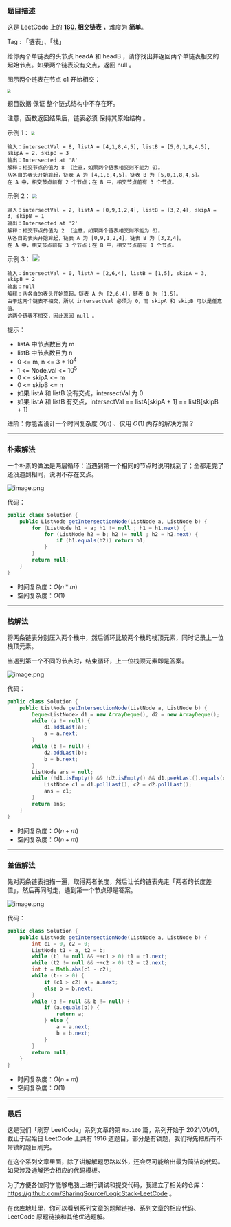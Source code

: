 ### 题目描述

这是 LeetCode 上的 **[160. 相交链表](https://leetcode-cn.com/problems/intersection-of-two-linked-lists/solution/gong-shui-san-xie-zhao-liang-tiao-lian-b-h3bd/)** ，难度为 **简单**。

Tag : 「链表」、「栈」




给你两个单链表的头节点 headA 和 headB ，请你找出并返回两个单链表相交的起始节点。如果两个链表没有交点，返回 null 。

图示两个链表在节点 c1 开始相交：

<img src="https://assets.leetcode-cn.com/aliyun-lc-upload/uploads/2018/12/14/160_statement.png" style="zoom:50%;" />


题目数据 保证 整个链式结构中不存在环。

注意，函数返回结果后，链表必须 保持其原始结构 。

示例 1：
<img src="https://assets.leetcode-cn.com/aliyun-lc-upload/uploads/2018/12/14/160_example_1.png" style="zoom:50%;" />

```
输入：intersectVal = 8, listA = [4,1,8,4,5], listB = [5,0,1,8,4,5], skipA = 2, skipB = 3
输出：Intersected at '8'
解释：相交节点的值为 8 （注意，如果两个链表相交则不能为 0）。
从各自的表头开始算起，链表 A 为 [4,1,8,4,5]，链表 B 为 [5,0,1,8,4,5]。
在 A 中，相交节点前有 2 个节点；在 B 中，相交节点前有 3 个节点。
```
示例 2：
<img src="https://assets.leetcode-cn.com/aliyun-lc-upload/uploads/2018/12/14/160_example_2.png" style="zoom: 67%;" />

```
输入：intersectVal = 2, listA = [0,9,1,2,4], listB = [3,2,4], skipA = 3, skipB = 1
输出：Intersected at '2'
解释：相交节点的值为 2 （注意，如果两个链表相交则不能为 0）。
从各自的表头开始算起，链表 A 为 [0,9,1,2,4]，链表 B 为 [3,2,4]。
在 A 中，相交节点前有 3 个节点；在 B 中，相交节点前有 1 个节点。
```
示例 3：
![](https://assets.leetcode-cn.com/aliyun-lc-upload/uploads/2018/12/14/160_example_3.png)

```
输入：intersectVal = 0, listA = [2,6,4], listB = [1,5], skipA = 3, skipB = 2
输出：null
解释：从各自的表头开始算起，链表 A 为 [2,6,4]，链表 B 为 [1,5]。
由于这两个链表不相交，所以 intersectVal 必须为 0，而 skipA 和 skipB 可以是任意值。
这两个链表不相交，因此返回 null 。
```

提示：
* listA 中节点数目为 m
* listB 中节点数目为 n
* 0 <= m, n <= 3 * $10^4$
* 1 <= Node.val <= $10^5$
* 0 <= skipA <= m
* 0 <= skipB <= n
* 如果 listA 和 listB 没有交点，intersectVal 为 0
* 如果 listA 和 listB 有交点，intersectVal == listA[skipA + 1] == listB[skipB + 1]


进阶：你能否设计一个时间复杂度 $O(n)$ 、仅用 $O(1)$ 内存的解决方案？

---

### 朴素解法

一个朴素的做法是两层循环：当遇到第一个相同的节点时说明找到了；全都走完了还没遇到相同，说明不存在交点。

![image.png](https://pic.leetcode-cn.com/1622769850-UZiqOF-image.png)

代码：
```java
public class Solution {
    public ListNode getIntersectionNode(ListNode a, ListNode b) {
        for (ListNode h1 = a; h1 != null ; h1 = h1.next) {
            for (ListNode h2 = b; h2 != null ; h2 = h2.next) {
                if (h1.equals(h2)) return h1;
            }
        }
        return null;
    }
}
```
* 时间复杂度：$O(n * m)$
* 空间复杂度：$O(1)$

---

### 栈解法

将两条链表分别压入两个栈中，然后循环比较两个栈的栈顶元素，同时记录上一位栈顶元素。

当遇到第一个不同的节点时，结束循环，上一位栈顶元素即是答案。

![image.png](https://pic.leetcode-cn.com/1622769767-JqWwju-image.png)

代码：
```java
public class Solution {
    public ListNode getIntersectionNode(ListNode a, ListNode b) {
        Deque<ListNode> d1 = new ArrayDeque(), d2 = new ArrayDeque();
        while (a != null) {
            d1.addLast(a);
            a = a.next;
        } 
        while (b != null) {
            d2.addLast(b);
            b = b.next;
        }
        ListNode ans = null;
        while (!d1.isEmpty() && !d2.isEmpty() && d1.peekLast().equals(d2.peekLast())) {
            ListNode c1 = d1.pollLast(), c2 = d2.pollLast();
            ans = c1;
        }
        return ans;
    }
}
```
* 时间复杂度：$O(n + m)$
* 空间复杂度：$O(n + m)$

---

### 差值解法

先对两条链表扫描一遍，取得两者长度，然后让长的链表先走「两者的长度差值」，然后再同时走，遇到第一个节点即是答案。

![image.png](https://pic.leetcode-cn.com/1622769418-LujNwY-image.png)

代码：
```java
public class Solution {
    public ListNode getIntersectionNode(ListNode a, ListNode b) {
        int c1 = 0, c2 = 0;
        ListNode t1 = a, t2 = b;
        while (t1 != null && ++c1 > 0) t1 = t1.next;
        while (t2 != null && ++c2 > 0) t2 = t2.next;
        int t = Math.abs(c1 - c2);
        while (t-- > 0) {
            if (c1 > c2) a = a.next;
            else b = b.next;
        }
        while (a != null && b != null) {
            if (a.equals(b)) {
                return a;
            } else {
                a = a.next;
                b = b.next;
            }
        }
        return null;
    }
}
```
* 时间复杂度：$O(n + m)$
* 空间复杂度：$O(1)$

---

### 最后

这是我们「刷穿 LeetCode」系列文章的第 `No.160` 篇，系列开始于 2021/01/01，截止于起始日 LeetCode 上共有 1916 道题目，部分是有锁题，我们将先把所有不带锁的题目刷完。

在这个系列文章里面，除了讲解解题思路以外，还会尽可能给出最为简洁的代码。如果涉及通解还会相应的代码模板。

为了方便各位同学能够电脑上进行调试和提交代码，我建立了相关的仓库：https://github.com/SharingSource/LogicStack-LeetCode 。

在仓库地址里，你可以看到系列文章的题解链接、系列文章的相应代码、LeetCode 原题链接和其他优选题解。

